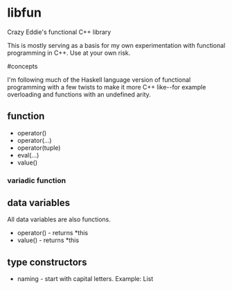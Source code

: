 libfun
======

Crazy Eddie's functional C++ library

This is mostly serving as a basis for my own experimentation with
functional programming in C++.  Use at your own risk.


#concepts

I'm following much of the Haskell language version of functional programming
with a few twists to make it more C++ like--for example overloading and 
functions with an undefined arity.

## function

* operator()
* operator(...)
* operator(tuple)
* eval(...)
* value()

### variadic function

## data variables

All data variables are also functions.

* operator() - returns *this
* value() - returns *this

## type constructors

* naming - start with capital letters.  Example: List
